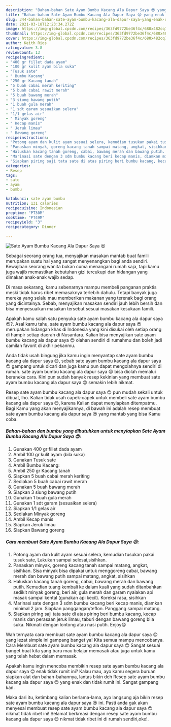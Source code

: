 ```yaml
---
description: "Bahan-bahan Sate Ayam Bumbu Kacang Ala Dapur Saya 😍 yang enak dan Mudah Dibuat"
title: "Bahan-bahan Sate Ayam Bumbu Kacang Ala Dapur Saya 😍 yang enak dan Mudah Dibuat"
slug: 344-bahan-bahan-sate-ayam-bumbu-kacang-ala-dapur-saya-yang-enak-dan-mudah-dibuat
date: 2021-03-18T12:23:34.272Z
image: https://img-global.cpcdn.com/recipes/363fd9772be36f4c/680x482cq70/sate-ayam-bumbu-kacang-ala-dapur-saya-😍-foto-resep-utama.jpg
thumbnail: https://img-global.cpcdn.com/recipes/363fd9772be36f4c/680x482cq70/sate-ayam-bumbu-kacang-ala-dapur-saya-😍-foto-resep-utama.jpg
cover: https://img-global.cpcdn.com/recipes/363fd9772be36f4c/680x482cq70/sate-ayam-bumbu-kacang-ala-dapur-saya-😍-foto-resep-utama.jpg
author: Keith Rios
ratingvalue: 3.8
reviewcount: 13
recipeingredient:
- "400 gr fillet dada ayam"
- "100 gr kulit ayam bila suka"
- "Tusuk sate"
- " Bumbu Kacang"
- "250 gr Kacang tanah"
- "5 buah cabai merah keriting"
- "5 buah cabai rawit merah"
- "5 buah bawang merah"
- "3 siung bawang putih"
- "1 buah gula merah"
- "1 sdt garam sesuaikan selera"
- "1/1 gelas air"
- " Minyak goreng"
- " Kecap manis"
- " Jeruk limau"
- " Bawang goreng"
recipeinstructions:
- "Potong ayam dan kulit ayam sesuai selera, kemudian tusukan pakai tusuk sate, Lakukan sampai selesai,sisihkan."
- "Panaskan minyak, goreng kacang tanah sampai matang, angkat, sisihkan. Sisa minyak bisa dipakai untuk menggoreng cabai, bawang merah dan bawang putih sampai matang, angkat, sisihkan"
- "Haluskan kacang tanah goreng, cabai, bawang merah dan bawang putih. Kemudian tuang kembali ke dalam kuali yang sudah ditanbahkan sedikit minyak goreng, beri air, gula merah dan garam nyalakan api masak sampai kental (gunakan api kecil). Koreksi rasa, sisihkan"
- "Marinasi sate dengan 3 sdm bumbu kacang beri kecap manis, diamkan minimal 2 jam. Siapkan panggangan/teflon. Panggang sampai matang."
- "Siapkan piring saji tata sate di atas piring beri bumbu kacang, kecap manis dan perasaan jeruk limau, taburi dengan bawang goreng bila suka. Nikmati dengan lontong atau nasi putih. Enjoy😋"
categories:
- Resep
tags:
- sate
- ayam
- bumbu

katakunci: sate ayam bumbu 
nutrition: 131 calories
recipecuisine: Indonesian
preptime: "PT30M"
cooktime: "PT49M"
recipeyield: "3"
recipecategory: Dinner

---
```



![Sate Ayam Bumbu Kacang Ala Dapur Saya 😍](https://img-global.cpcdn.com/recipes/363fd9772be36f4c/680x482cq70/sate-ayam-bumbu-kacang-ala-dapur-saya-😍-foto-resep-utama.jpg)

Sebagai seorang orang tua, menyajikan masakan mantab buat famili merupakan suatu hal yang sangat menyenangkan bagi anda sendiri. Kewajiban seorang  wanita bukan cuma menangani rumah saja, tapi kamu juga wajib memastikan kebutuhan gizi tercukupi dan hidangan yang dimakan anak-anak wajib sedap.

Di masa  sekarang, kamu sebenarnya mampu membeli panganan praktis meski tidak harus ribet memasaknya terlebih dahulu. Tetapi banyak juga mereka yang selalu mau memberikan makanan yang terenak bagi orang yang dicintainya. Sebab, menyajikan masakan sendiri jauh lebih bersih dan bisa menyesuaikan masakan tersebut sesuai masakan kesukaan famili. 



Apakah kamu salah satu penyuka sate ayam bumbu kacang ala dapur saya 😍?. Asal kamu tahu, sate ayam bumbu kacang ala dapur saya 😍 merupakan hidangan khas di Indonesia yang kini disukai oleh setiap orang di hampir setiap daerah di Nusantara. Kalian bisa menyajikan sate ayam bumbu kacang ala dapur saya 😍 olahan sendiri di rumahmu dan boleh jadi camilan favorit di akhir pekanmu.

Anda tidak usah bingung jika kamu ingin menyantap sate ayam bumbu kacang ala dapur saya 😍, sebab sate ayam bumbu kacang ala dapur saya 😍 gampang untuk dicari dan juga kamu pun dapat mengolahnya sendiri di rumah. sate ayam bumbu kacang ala dapur saya 😍 bisa diolah memalui beraneka cara. Kini pun sudah banyak resep kekinian yang membuat sate ayam bumbu kacang ala dapur saya 😍 semakin lebih nikmat.

Resep sate ayam bumbu kacang ala dapur saya 😍 pun mudah sekali untuk dibuat, lho. Kalian tidak usah capek-capek untuk membeli sate ayam bumbu kacang ala dapur saya 😍, karena Kalian dapat menyiapkan ditempatmu. Bagi Kamu yang akan menyajikannya, di bawah ini adalah resep membuat sate ayam bumbu kacang ala dapur saya 😍 yang mantab yang bisa Kamu coba.

<!--inarticleads1-->

##### Bahan-bahan dan bumbu yang dibutuhkan untuk menyiapkan Sate Ayam Bumbu Kacang Ala Dapur Saya 😍:

1. Gunakan 400 gr fillet dada ayam
1. Ambil 100 gr kulit ayam (bila suka)
1. Gunakan Tusuk sate
1. Ambil  Bumbu Kacang:
1. Ambil 250 gr Kacang tanah
1. Siapkan 5 buah cabai merah keriting
1. Sediakan 5 buah cabai rawit merah
1. Gunakan 5 buah bawang merah
1. Siapkan 3 siung bawang putih
1. Gunakan 1 buah gula merah
1. Gunakan 1 sdt garam (sesuaikan selera)
1. Siapkan 1/1 gelas air
1. Sediakan  Minyak goreng
1. Ambil  Kecap manis
1. Siapkan  Jeruk limau
1. Siapkan  Bawang goreng




<!--inarticleads2-->

##### Cara membuat Sate Ayam Bumbu Kacang Ala Dapur Saya 😍:

1. Potong ayam dan kulit ayam sesuai selera, kemudian tusukan pakai tusuk sate, Lakukan sampai selesai,sisihkan.
1. Panaskan minyak, goreng kacang tanah sampai matang, angkat, sisihkan. Sisa minyak bisa dipakai untuk menggoreng cabai, bawang merah dan bawang putih sampai matang, angkat, sisihkan
1. Haluskan kacang tanah goreng, cabai, bawang merah dan bawang putih. Kemudian tuang kembali ke dalam kuali yang sudah ditanbahkan sedikit minyak goreng, beri air, gula merah dan garam nyalakan api masak sampai kental (gunakan api kecil). Koreksi rasa, sisihkan
1. Marinasi sate dengan 3 sdm bumbu kacang beri kecap manis, diamkan minimal 2 jam. Siapkan panggangan/teflon. Panggang sampai matang.
1. Siapkan piring saji tata sate di atas piring beri bumbu kacang, kecap manis dan perasaan jeruk limau, taburi dengan bawang goreng bila suka. Nikmati dengan lontong atau nasi putih. Enjoy😋




Wah ternyata cara membuat sate ayam bumbu kacang ala dapur saya 😍 yang lezat simple ini gampang banget ya! Kita semua mampu mencobanya. Cara Membuat sate ayam bumbu kacang ala dapur saya 😍 Sangat sesuai banget buat kita yang baru mau belajar memasak atau juga untuk kamu yang telah hebat dalam memasak.

Apakah kamu ingin mencoba membikin resep sate ayam bumbu kacang ala dapur saya 😍 enak tidak rumit ini? Kalau mau, ayo kamu segera buruan siapkan alat dan bahan-bahannya, lantas bikin deh Resep sate ayam bumbu kacang ala dapur saya 😍 yang enak dan tidak rumit ini. Sangat gampang kan. 

Maka dari itu, ketimbang kalian berlama-lama, ayo langsung aja bikin resep sate ayam bumbu kacang ala dapur saya 😍 ini. Pasti anda gak akan menyesal membuat resep sate ayam bumbu kacang ala dapur saya 😍 nikmat tidak ribet ini! Selamat berkreasi dengan resep sate ayam bumbu kacang ala dapur saya 😍 nikmat tidak ribet ini di rumah sendiri,oke!.

